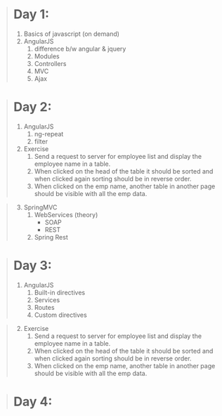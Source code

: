 
># Day 1:
>	1. Basics of javascript (on demand)
>	2. AngularJS 
>		1. difference b/w angular & jquery
>		2. Modules
>		3. Controllers
>		4. MVC
>		5. Ajax
		
># Day 2: 
>	1. AngularJS 
>		1. ng-repeat
>		2. filter
>	2. Exercise
>		1. Send a request to server for employee list and display the employee name in a table. 
>		2. When clicked on the head of the table it should be sorted and when clicked again sorting should be in reverse order.
>		3. When clicked on the emp name, another table in another page should be visible with all the emp data.
		
>	3. SpringMVC
>		1. WebServices (theory)
>			+ SOAP
>			+ REST
>		2. Spring Rest

># Day 3:
>	1. AngularJS
>		1. Built-in directives
>		2. Services
>		3. Routes
>		4. Custom directives

>	2. Exercise
>		1. Send a request to server for employee list and display the employee name in a table. 
>		2. When clicked on the head of the table it should be sorted and when clicked again sorting should be in reverse order.
>		3. When clicked on the emp name, another table in another page should be visible with all the emp data.

># Day 4:
